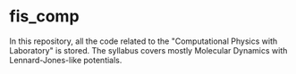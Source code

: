 # fis_comp
In this repository, all the code related to the "Computational Physics with Laboratory" is stored.
The syllabus covers mostly Molecular Dynamics with Lennard-Jones-like potentials.
